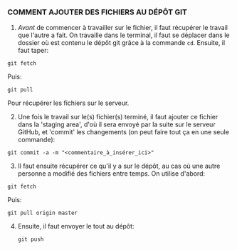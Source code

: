 ### COMMENT AJOUTER DES FICHIERS AU DÉPÔT GIT

1. *Avant* de commencer à travailler sur le fichier, il faut récupérer le travail que l'autre a fait. On travaille dans le terminal, il faut se déplacer dans le dossier où est contenu le dépôt git grâce à la commande ```cd```. Ensuite, il faut taper:
        
 ```git fetch```
	
 Puis:
	
 ```git pull```
	
 Pour récupérer les fichiers sur le serveur.

2. Une fois le travail sur le(s) fichier(s) terminé, il faut ajouter ce fichier dans la 'staging area', d'où il sera envoyé par la suite sur le serveur GitHub, et 'commit' les changements (on peut faire tout ça en une seule commande):	

 ```git commit -a -m "<commentaire_à_insérer_ici>"```

3. Il faut ensuite récupérer ce qu'il y a sur le dépôt, au cas où une autre personne a modifié des fichiers entre temps. On utilise d'abord:
 
  ```git fetch```

 Puis:

 ```git pull origin master```
 	
4. Ensuite, il faut envoyer le tout au dépôt:
	
	```git push```
